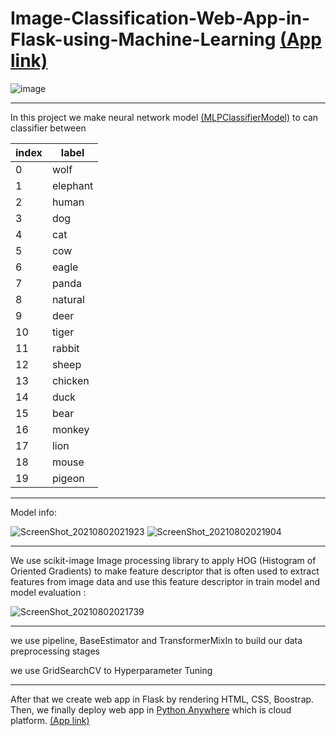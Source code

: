 # Image-Classification-Web-App-in-Flask-using-Machine-Learning [(App link)](http://ahmedatef1610.pythonanywhere.com/)


![image](https://user-images.githubusercontent.com/39852784/127789462-24a84c66-0010-4402-8e69-97dfc8753393.png)

--- 

In this project we make neural network model [(MLPClassifierModel)](https://scikit-learn.org/stable/modules/generated/sklearn.neural_network.MLPClassifier.html) to can classifier between    

| index | label |
| --- | --- |
| 0 | wolf |
| 1 | elephant |
| 2 | human |
| 3 | dog |
| 4 | cat |
| 5 | cow |
| 6 | eagle |
| 7 | panda |
| 8 | natural |
| 9 | deer |
| 10 | tiger |
| 11 | rabbit |
| 12 | sheep |
| 13 | chicken |
| 14 | duck |
| 15 | bear |
| 16 | monkey |
| 17 | lion |
| 18 | mouse |
| 19 | pigeon |

---

Model info:

![ScreenShot_20210802021923](https://user-images.githubusercontent.com/39852784/127789900-0f7de47d-8ee5-476c-a424-f14ec530b41d.png)
![ScreenShot_20210802021904](https://user-images.githubusercontent.com/39852784/127789935-b68c2e50-f741-467d-8470-3f2434923fa5.png)


---

We use scikit-image Image processing library to apply HOG (Histogram of Oriented Gradients) to make feature descriptor that is often used to extract features from image data and use this feature descriptor in train model and model evaluation : 

![ScreenShot_20210802021739](https://user-images.githubusercontent.com/39852784/127789875-30d4541b-76cf-4c05-b09c-116cc4506aba.png)

---

we use pipeline, BaseEstimator and TransformerMixIn to build our data preprocessing stages

we use GridSearchCV to Hyperparameter Tuning

---


After that we create web app in Flask by rendering HTML, CSS, Boostrap. Then, we finally deploy web app in [Python Anywhere](https://www.pythonanywhere.com/) which is cloud platform. [(App link)](http://ahmedatef1610.pythonanywhere.com/)




